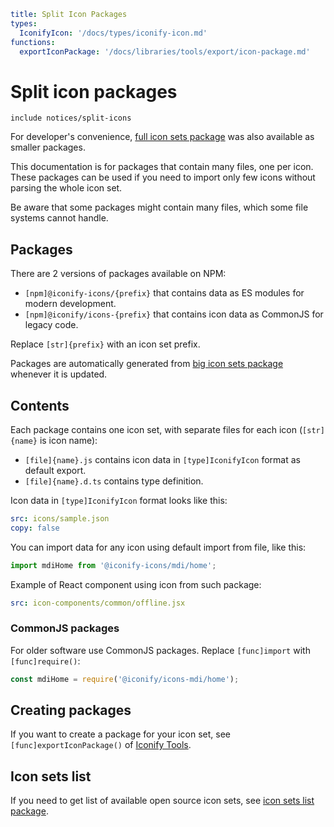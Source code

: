 ```yaml
title: Split Icon Packages
types:
  IconifyIcon: '/docs/types/iconify-icon.md'
functions:
  exportIconPackage: '/docs/libraries/tools/export/icon-package.md'
```

# Split icon packages

`include notices/split-icons`

For developer's convenience, [full icon sets package](./all.md) was also available as smaller packages.

This documentation is for packages that contain many files, one per icon. These packages can be used if you need to import only few icons without parsing the whole icon set.

Be aware that some packages might contain many files, which some file systems cannot handle.

## Packages

There are 2 versions of packages available on NPM:

- `[npm]@iconify-icons/{prefix}` that contains data as ES modules for modern development.
- `[npm]@iconify/icons-{prefix}` that contains icon data as CommonJS for legacy code.

Replace `[str]{prefix}` with an icon set prefix.

Packages are automatically generated from [big icon sets package](./all.md) whenever it is updated.

## Contents

Each package contains one icon set, with separate files for each icon (`[str]{name}` is icon name):

- `[file]{name}.js` contains icon data in `[type]IconifyIcon` format as default export.
- `[file]{name}.d.ts` contains type definition.

Icon data in `[type]IconifyIcon` format looks like this:

```yaml
src: icons/sample.json
copy: false
```

You can import data for any icon using default import from file, like this:

```js
import mdiHome from '@iconify-icons/mdi/home';
```

Example of React component using icon from such package:

```yaml
src: icon-components/common/offline.jsx
```

### CommonJS packages

For older software use CommonJS packages. Replace `[func]import` with `[func]require()`:

```js
const mdiHome = require('@iconify/icons-mdi/home');
```

## Creating packages

If you want to create a package for your icon set, see `[func]exportIconPackage()` of [Iconify Tools](/docs/libraries/tools/index.md).

## Icon sets list

If you need to get list of available open source icon sets, see [icon sets list package](./collections.md).

